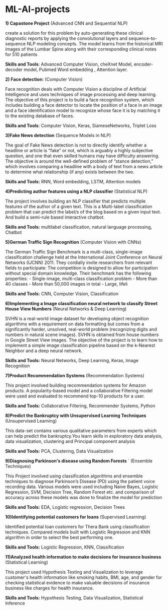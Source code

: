 # ML-AI-projects
**1) Capastone Project**
(Advanced CNN and Sequential NLP)

create a solution for this problem by auto-generating these clinical diagnostic reports by applying the convolutional layers and sequence-to-sequence NLP modeling concepts. The model learns from the historical MRI images of the Lumbar Spine along with their corresponding clinical notes for 510 patients 

**Skills and Tools**:
Advanced Computer Vision, cheXnet Model, encoder-decoder model, Pubmed Word embedding , Attention layer.


**2) Face detection**:
(Computer Vision)

Face recognition deals with Computer Vision a discipline of Artificial Intelligence and uses techniques of image processing and deep learning. The objective of this project is to build a face recognition system, which includes building a face detector to locate the position of a face in an image and a face identification model to recognize whose face it is by matching it to the existing database of faces.

**Skills and Tools**:
Computer Vision, Keras, SiameseNetworks, Triplet Loss


**3)Fake News detection**
(Sequence Models in NLP)

The goal of Fake News detection is not to directly identify whether a headline or article is “fake” or not, which is arguably a highly subjective question, and one that even skilled humans may have difficulty answering. The objective is around the well-defined problem of “stance detection,” which involves comparing a headline with a body of text from a news article to determine what relationship (if any) exists between the two.

**Skills and Tools:**
RNN, Word embedding, LSTM, Attention models


**4)Predicting author features using a NLP classifier**
(Statistical NLP)

The project involves building an NLP classifier that predicts multiple features of the author of a given text. This is a Multi-label classification problem that can predict the label/s of the blog based on a given input text. And build a semi-rule based interactive chatbot.

**Skills and Tools:**
multilabel classification, natural language processing, Chatbot


**5)German Traffic Sign Recognition**
(Computer Vision with CNNs)

The German Traffic Sign Benchmark is a multi-class, single-image classification challenge held at the International Joint Conference on Neural Networks (IJCNN) 2011. They cordially invite researchers from relevant fields to participate: The competition is designed to allow for participation without special domain knowledge. Their benchmark has the following properties: - Single-image, multi-class classification problem - More than 40 classes - More than 50,000 images in total - Large, lifeli

**Skills and Tools:**
CNN, Computer Vision, Classification


**6)Implementing a Image classification neural network to classify Street House View Numbers**
(Neural Networks & Deep Learning)

SVHN is a real-world image dataset for developing object recognition algorithms with a requirement on data formatting but comes from a significantly harder, unsolved, real-world problem (recognizing digits and numbers in natural scene images). SVHN is obtained from house numbers in Google Street View images. The objective of the project is to learn how to implement a simple image classification pipeline based on the k-Nearest Neighbor and a deep neural network.

**Skills and Tools:**
Neural Networks, Deep Learning, Keras, Image Recognition


**7)Product Recommendation Systems**
(Recommendation Systems)

This project involved building recommendation systems for Amazon products. A popularity-based model and a collaborative Filtering model were used and evaluated to recommend top-10 products for a user.

**Skills and Tools:**
Collaborative Filtering, Recommender Systems, Python


**8)Predict the Bankruptcy with Unsupervised Learning Techniques**
(Unsupervised Learning)

This data-set contains various qualitative parameters from experts which can help predict the bankruptcy.You learn skills in exploratory data analysis, data visualization, clustering and Principal component analysis

**Skills and Tools:**
PCA, Clustering, Data Visualization


**9)Diagnosing Parkinson's disease using Random Forests** `
(Ensemble Techniques)

This Project involved using classification algorithms and ensemble techniques to diagnose Parkinson’s Disease (PD) using the patient voice recording data. Various models were used including Naive Bayes, Logistic Regression, SVM, Decision Tree, Random Forest etc. and comparison of accuracy across these models was done to finalize the model for prediction

**Skills and Tools:**
EDA, Logistic regression, Decision Trees


**10)Identifying potential customers for loans**
(Supervised Learning)

Identified potential loan customers for Thera Bank using classification techniques. Compared models built with Logistic Regression and KNN algorithm in order to select the best performing one.

**Skills and Tools:**
Logistic Regression, KNN, Classification


**11)Analyzed health information to make decisions for insurance business**
(Statistical Learning)

This project used Hypothesis Testing and Visualization to leverage customer's health information like smoking habits, BMI, age, and gender for checking statistical evidence to make valuable decisions of insurance business like charges for health insurance.

**Skills and Tools:**
Hypothesis Testing, Data Visualization, Statistical Inference
